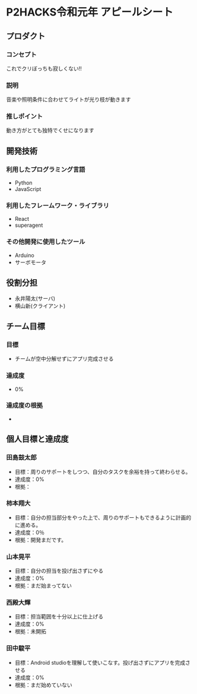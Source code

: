 # P2HACKS令和元年 アピールシート

## プロダクト

### コンセプト
これでクリぼっちも寂しくない!!

### 説明
音楽や照明条件に合わせてライトが光り枝が動きます

### 推しポイント
動き方がとても独特でくせになります

## 開発技術

### 利用したプログラミング言語
- Python
- JavaScript

### 利用したフレームワーク・ライブラリ
- React
- superagent

### その他開発に使用したツール
- Arduino
- サーボモータ

## 役割分担
- 永井陽太(サーバ)
- 横山新(クライアント)

## チーム目標

### 目標
- チームが空中分解せずにアプリ完成させる

### 達成度
- 0%

### 達成度の根拠
- 

## 個人目標と達成度

### 田島鼓太郎
- 目標：周りのサポートをしつつ、自分のタスクを余裕を持って終わらせる。
- 達成度：0%
- 根拠：

### 柿本翔大
- 目標：自分の担当部分をやった上で、周りのサポートもできるように計画的に進める。
- 達成度：0％
- 根拠：開発まだです。

### 山本晃平
- 目標：自分の担当を投げ出さずにやる
- 達成度：0%
- 根拠：まだ始まってない

### 西殿大輝
- 目標：担当範囲を十分以上に仕上げる
- 達成度：0%
- 根拠：未開拓

### 田中駿平
- 目標：Android studioを理解して使いこなす。投げ出さずにアプリを完成させる
- 達成度：0%
- 根拠：まだ始めていない
